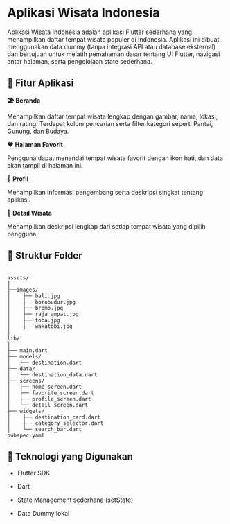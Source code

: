 # Aplikasi Wisata Indonesia

Aplikasi Wisata Indonesia adalah aplikasi Flutter sederhana yang menampilkan daftar tempat wisata populer di Indonesia.
Aplikasi ini dibuat menggunakan data dummy (tanpa integrasi API atau database eksternal) dan bertujuan untuk melatih pemahaman dasar tentang UI Flutter, navigasi antar halaman, serta pengelolaan state sederhana.

## 📱 Fitur Aplikasi

**🏖️ Beranda**

Menampilkan daftar tempat wisata lengkap dengan gambar, nama, lokasi, dan rating.
Terdapat kolom pencarian serta filter kategori seperti Pantai, Gunung, dan Budaya.

**❤️ Halaman Favorit**

Pengguna dapat menandai tempat wisata favorit dengan ikon hati, dan data akan tampil di halaman ini.

**👤 Profil**

Menampilkan informasi pengembang serta deskripsi singkat tentang aplikasi.

**📄 Detail Wisata**

Menampilkan deskripsi lengkap dari setiap tempat wisata yang dipilih pengguna.


## 🧱 Struktur Folder

```

assets/
│
├──images/
│    ├── bali.jpg
│    ├── borobudur.jpg
│    ├── bromo.jpg
│    ├── raja_ampat.jpg
│    ├── toba.jpg
│    ├── wakatobi.jpg
│
lib/
│
├── main.dart                
├── models/
│   └── destination.dart          
├── data/ 
│   └── destination_data.dart 
├── screens/
│   ├── home_screen.dart     
│   ├── favorite_screen.dart 
│   ├── profile_screen.dart  
│   └── detail_screen.dart   
├── widgets/
│    ├── destination_card.dart     
│    ├── category_selector.dart
│    └── search_bar.dart 
pubspec.yaml
```

## 🧩 Teknologi yang Digunakan

- Flutter SDK
  
- Dart
  
- State Management sederhana (setState)
  
- Data Dummy lokal
